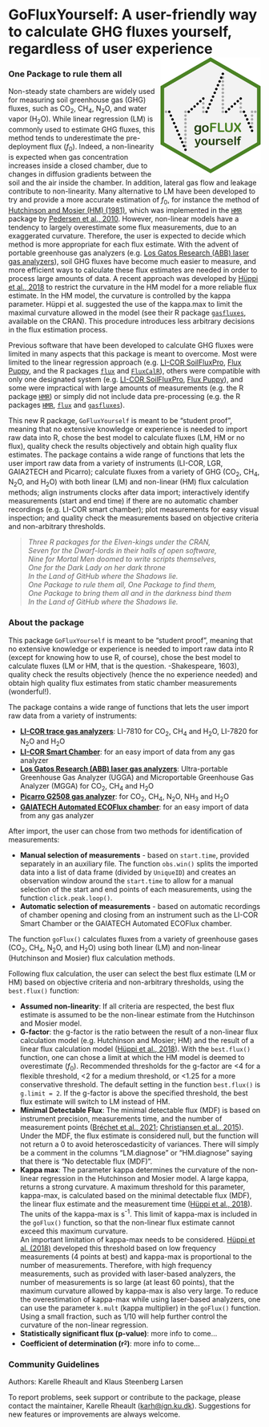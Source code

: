 
<!-- README.md is generated from README.Rmd. Please edit that file -->

# GoFluxYourself: A user-friendly way to calculate GHG fluxes yourself, regardless of user experience <img src="man/figures/GoFluxYourself.png" align="right" width="200"/>

### One Package to rule them all

Non-steady state chambers are widely used for measuring soil greenhouse
gas (GHG) fluxes, such as CO<sub>2</sub>, CH<sub>4</sub>,
N<sub>2</sub>O, and water vapor (H<sub>2</sub>O). While linear
regression (LM) is commonly used to estimate GHG fluxes, this method
tends to underestimate the pre-deployment flux (*f*<sub>0</sub>).
Indeed, a non-linearity is expected when gas concentration increases
inside a closed chamber, due to changes in diffusion gradients between
the soil and the air inside the chamber. In addition, lateral gas flow
and leakage contribute to non-linearity. Many alternative to LM have
been developed to try and provide a more accurate estimation of
*f*<sub>0</sub>, for instance the method of [Hutchinson and Mosier (HM)
(1981)](https://doi.org/10.2136/sssaj1981.03615995004500020017x), which
was implemented in the [`HMR`](https://cran.r-project.org/package=HMR)
package by [Pedersen et al.,
2010](https://doi.org/10.1111/j.1365-2389.2010.01291.x). However,
non-linear models have a tendency to largely overestimate some flux
measurements, due to an exaggerated curvature. Therefore, the user is
expected to decide which method is more appropriate for each flux
estimate. With the advent of portable greenhouse gas analyzers
(e.g. [Los Gatos Research (ABB) laser gas
analyzers](https://new.abb.com/products/measurement-products/analytical/laser-gas-analyzers/laser-analyzers/lgr-icos-portable-analyzers)),
soil GHG fluxes have become much easier to measure, and more efficient
ways to calculate these flux estimates are needed in order to process
large amounts of data. A recent approach was developed by [Hüppi et al.,
2018](https://doi.org/10.1371/journal.pone.0200876) to restrict the
curvature in the HM model for a more reliable flux estimate. In the HM
model, the curvature is controlled by the kappa parameter. Hüppi et
al. suggested the use of the kappa.max to limit the maximal curvature
allowed in the model (see their R package
[`gasfluxes`](https://cran.r-project.org/package=gasfluxes), available
on the CRAN). This procedure introduces less arbitrary decisions in the
flux estimation process.

Previous software that have been developed to calculate GHG fluxes were
limited in many aspects that this package is meant to overcome. Most
were limited to the linear regression approach (e.g. [LI-COR
SoilFluxPro](https://www.licor.com/env/products/soil-flux/soilfluxpro),
[Flux
Puppy](https://www.sciencedirect.com/science/article/pii/S0168192319301522),
and the R packages [`flux`](https://cran.r-project.org/package=flux) and
[`FluxCalR`](https://github.com/junbinzhao/FluxCalR)), others were
compatible with only one designated system (e.g. [LI-COR
SoilFluxPro](https://www.licor.com/env/products/soil-flux/soilfluxpro),
[Flux
Puppy](https://www.sciencedirect.com/science/article/pii/S0168192319301522)),
and some were impractical with large amounts of measurements (e.g. the R
package [`HMR`](https://cran.r-project.org/package=HMR)) or simply did
not include data pre-processing (e.g. the R packages
[`HMR`](https://cran.r-project.org/package=HMR),
[`flux`](https://cran.r-project.org/package=flux) and
[`gasfluxes`](https://cran.r-project.org/package=gasfluxes)).

This new R package, `GoFluxYourself` is meant to be “student proof”,
meaning that no extensive knowledge or experience is needed to import
raw data into R, chose the best model to calculate fluxes (LM, HM or no
flux), quality check the results objectively and obtain high quality
flux estimates. The package contains a wide range of functions that lets
the user import raw data from a variety of instruments (LI-COR, LGR,
GAIA2TECH and Picarro); calculate fluxes from a variety of GHG
(CO<sub>2</sub>, CH<sub>4</sub>, N<sub>2</sub>O, and H<sub>2</sub>O)
with both linear (LM) and non-linear (HM) flux calculation methods;
align instruments clocks after data import; interactively identify
measurements (start and end time) if there are no automatic chamber
recordings (e.g. LI-COR smart chamber); plot measurements for easy
visual inspection; and quality check the measurements based on objective
criteria and non-arbitrary thresholds.

> *Three R packages for the Elven-kings under the CRAN,  
> Seven for the Dwarf-lords in their halls of open software,  
> Nine for Mortal Men doomed to write scripts themselves,  
> One for the Dark Lady on her dark throne  
> In the Land of GitHub where the Shadows lie.  
> One Package to rule them all, One Package to find them,  
> One Package to bring them all and in the darkness bind them  
> In the Land of GitHub where the Shadows lie.*

### About the package

This package `GoFluxYourself` is meant to be “student proof”, meaning
that no extensive knowledge or experience is needed to import raw data
into R (except for knowing how to use R, of course), chose the best
model to calculate fluxes (LM or HM, that is the question. -Shakespeare,
1603), quality check the results objectively (hence the no experience
needed) and obtain high quality flux estimates from static chamber
measurements (wonderful!).

The package contains a wide range of functions that lets the user import
raw data from a variety of instruments:

- [**LI-COR trace gas
  analyzers**](https://www.licor.com/env/products/trace-gas/): LI-7810
  for CO<sub>2</sub>, CH<sub>4</sub> and H<sub>2</sub>O, LI-7820 for
  N<sub>2</sub>O and H<sub>2</sub>O
- [**LI-COR Smart
  Chamber**](https://www.licor.com/env/products/soil-flux/survey): for
  an easy import of data from any gas analyzer
- [**Los Gatos Research (ABB) laser gas
  analyzers**](https://new.abb.com/products/measurement-products/analytical/laser-gas-analyzers/laser-analyzers/lgr-icos-portable-analyzers):
  Ultra-portable Greenhouse Gas Analyzer (UGGA) and Microportable
  Greenhouse Gas Analyzer (MGGA) for CO<sub>2</sub>, CH<sub>4</sub> and
  H<sub>2</sub>O
- [**Picarro G2508 gas
  analyzer**](https://www.picarro.com/g2508_gas_concentration_analyzer):
  for CO<sub>2</sub>, CH<sub>4</sub>, N<sub>2</sub>O, NH<sub>3</sub> and
  H<sub>2</sub>O
- [**GAIATECH Automated ECOFlux
  chamber**](https://www.dmr.eu/technologies/gas-emission-measurements-eco2flux/automated-eco2flux-chamber/):
  for an easy import of data from any gas analyzer

After import, the user can chose from two methods for identification of
measurements:

- **Manual selection of measurements** - based on `start.time`, provided
  separately in an auxiliary file. The function `obs.win()` splits the
  imported data into a list of data frame (divided by `UniqueID`) and
  creates an observation window around the `start.time` to allow for a
  manual selection of the start and end points of each measurements,
  using the function `click.peak.loop()`.
- **Automatic selection of measurements** - based on automatic
  recordings of chamber opening and closing from an instrument such as
  the LI-COR Smart Chamber or the GAIATECH Automated ECOFlux chamber.

The function `goFlux()` calculates fluxes from a variety of greenhouse
gases (CO<sub>2</sub>, CH<sub>4</sub>, N<sub>2</sub>O, and
H<sub>2</sub>O) using both linear (LM) and non-linear (Hutchinson and
Mosier) flux calculation methods.

Following flux calculation, the user can select the best flux estimate
(LM or HM) based on objective criteria and non-arbitrary thresholds,
using the `best.flux()` function:

- **Assumed non-linearity**: If all criteria are respected, the best
  flux estimate is assumed to be the non-linear estimate from the
  Hutchinson and Mosier model.
- **G-factor**: the g-factor is the ratio between the result of a
  non-linear flux calculation model (e.g. Hutchinson and Mosier; HM) and
  the result of a linear flux calculation model ([Hüppi et al.,
  2018](https://doi.org/10.1371/journal.pone.0200876)). With the
  `best.flux()` function, one can chose a limit at which the HM model is
  deemed to overestimate (*f*<sub>0</sub>). Recommended thresholds for
  the g-factor are \<4 for a flexible threshold, \<2 for a medium
  threshold, or \<1.25 for a more conservative threshold. The default
  setting in the function `best.flux()` is `g.limit = 2`. If the
  g-factor is above the specified threshold, the best flux estimate will
  switch to LM instead of HM.
- **Minimal Detectable Flux**: The minimal detectable flux (MDF) is
  based on instrument precision, measurements time, and the number of
  measurement points ([Bréchet et al.,
  2021](https://doi.org/10.1111/nph.17352); [Christiansen et al.,
  2015](https://doi.org/10.1016/j.agrformet.2015.06.004)). Under the
  MDF, the flux estimate is considered null, but the function will not
  return a 0 to avoid heteroscedasticity of variances. There will simply
  be a comment in the columns “LM.diagnose” or “HM.diagnose” saying that
  there is “No detectable flux (MDF)”.
- **Kappa max**: The parameter kappa determines the curvature of the
  non-linear regression in the Hutchinson and Mosier model. A large
  kappa, returns a strong curvature. A maximum threshold for this
  parameter, kappa-max, is calculated based on the minimal detectable
  flux (MDF), the linear flux estimate and the measurement time ([Hüppi
  et al., 2018](https://doi.org/10.1371/journal.pone.0200876)). The
  units of the kappa-max is s<sup>-1</sup>. This limit of kappa-max is
  included in the `goFlux()` function, so that the non-linear flux
  estimate cannot exceed this maximum curvature.  
  An important limitation of kappa-max needs to be considered. [Hüppi et
  al. (2018)](https://doi.org/10.1371/journal.pone.0200876) developed
  this threshold based on low frequency measurements (4 points at best)
  and kappa-max is proportional to the number of measurements.
  Therefore, with high frequency measurements, such as provided with
  laser-based analyzers, the number of measurements is so large (at
  least 60 points), that the maximum curvature allowed by kappa-max is
  also very large. To reduce the overestimation of kappa-max while using
  laser-based analyzers, one can use the parameter `k.mult` (kappa
  multiplier) in the `goFlux()` function. Using a small fraction, such
  as 1/10 will help further control the curvature of the non-linear
  regression.
- **Statistically significant flux (p-value)**: more info to come…
- **Coefficient of determination (r<sup><sub>2</sub></sup>)**: more info
  to come…

### Community Guidelines

Authors: Karelle Rheault and Klaus Steenberg Larsen

To report problems, seek support or contribute to the package, please
contact the maintainer, Karelle Rheault (<karh@ign.ku.dk>). Suggestions
for new features or improvements are always welcome.
